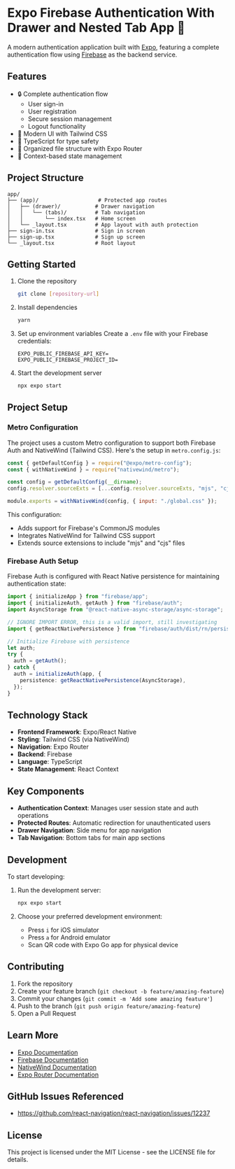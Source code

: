 # Expo Firebase Authentication With Drawer and Nested Tab App 🔐

A modern authentication application built with [Expo](https://expo.dev), featuring a complete authentication flow using [Firebase](https://firebase.google.com/docs) as the backend service.

## Features

- 🔒 Complete authentication flow
  - User sign-in
  - User registration
  - Secure session management
  - Logout functionality
- 📱 Modern UI with Tailwind CSS
- 🎯 TypeScript for type safety
- 📁 Organized file structure with Expo Router
- 🔄 Context-based state management

## Project Structure

```
app/
├── (app)/                   # Protected app routes
│   ├── (drawer)/           # Drawer navigation
│   │   └── (tabs)/         # Tab navigation
│   │       └── index.tsx   # Home screen
│   └── _layout.tsx         # App layout with auth protection
├── sign-in.tsx             # Sign in screen
├── sign-up.tsx             # Sign up screen
└── _layout.tsx             # Root layout
```

## Getting Started

1. Clone the repository

   ```bash
   git clone [repository-url]
   ```

2. Install dependencies

   ```bash
   yarn
   ```

3. Set up environment variables
   Create a `.env` file with your Firebase credentials:

   ```env
   EXPO_PUBLIC_FIREBASE_API_KEY=
   EXPO_PUBLIC_FIREBASE_PROJECT_ID=
   ```

4. Start the development server
   ```bash
   npx expo start
   ```

## Project Setup

### Metro Configuration

The project uses a custom Metro configuration to support both Firebase Auth and NativeWind (Tailwind CSS). Here's the setup in `metro.config.js`:

```javascript
const { getDefaultConfig } = require("@expo/metro-config");
const { withNativeWind } = require("nativewind/metro");

const config = getDefaultConfig(__dirname);
config.resolver.sourceExts = [...config.resolver.sourceExts, "mjs", "cjs"];

module.exports = withNativeWind(config, { input: "./global.css" });
```

This configuration:

- Adds support for Firebase's CommonJS modules
- Integrates NativeWind for Tailwind CSS support
- Extends source extensions to include "mjs" and "cjs" files

### Firebase Auth Setup

Firebase Auth is configured with React Native persistence for maintaining authentication state:

```typescript
import { initializeApp } from "firebase/app";
import { initializeAuth, getAuth } from "firebase/auth";
import AsyncStorage from "@react-native-async-storage/async-storage";

// IGNORE IMPORT ERROR, this is a valid import, still investigating
import { getReactNativePersistence } from "firebase/auth/dist/rn/persistence";

// Initialize Firebase with persistence
let auth;
try {
  auth = getAuth();
} catch {
  auth = initializeAuth(app, {
    persistence: getReactNativePersistence(AsyncStorage),
  });
}
```

## Technology Stack

- **Frontend Framework**: Expo/React Native
- **Styling**: Tailwind CSS (via NativeWind)
- **Navigation**: Expo Router
- **Backend**: Firebase
- **Language**: TypeScript
- **State Management**: React Context

## Key Components

- **Authentication Context**: Manages user session state and auth operations
- **Protected Routes**: Automatic redirection for unauthenticated users
- **Drawer Navigation**: Side menu for app navigation
- **Tab Navigation**: Bottom tabs for main app sections

## Development

To start developing:

1. Run the development server:

   ```bash
   npx expo start
   ```

2. Choose your preferred development environment:
   - Press `i` for iOS simulator
   - Press `a` for Android emulator
   - Scan QR code with Expo Go app for physical device

## Contributing

1. Fork the repository
2. Create your feature branch (`git checkout -b feature/amazing-feature`)
3. Commit your changes (`git commit -m 'Add some amazing feature'`)
4. Push to the branch (`git push origin feature/amazing-feature`)
5. Open a Pull Request

## Learn More

- [Expo Documentation](https://docs.expo.dev/)
- [Firebase Documentation](https://firebase.google.com/docs)
- [NativeWind Documentation](https://www.nativewind.dev/getting-started/expo-router)
- [Expo Router Documentation](https://docs.expo.dev/router/introduction/)

## GitHub Issues Referenced

- https://github.com/react-navigation/react-navigation/issues/12237

## License

This project is licensed under the MIT License - see the LICENSE file for details.
